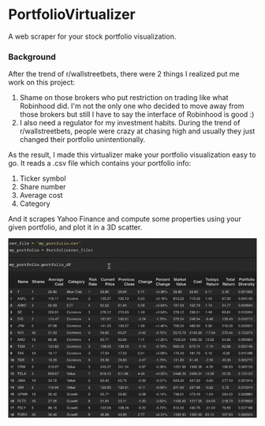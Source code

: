 # PortfolioVirtualizer
 A web scraper for your stock portfolio visualization.
 
### Background

After the trend of r/wallstreetbets, there were 2 things I realized put me work on this project: 
1. Shame on those brokers who put restriction on trading like what Robinhood did. I'm not the only one who decided to move away from those brokers but still I have to say the interface of Robinhood is good :)
2. I also need a regulator for my investment habits. During the trend of r/wallstreetbets, people were crazy at chasing high and usually they just changed their portfolio unintentionally.

As the result, I made this virtualizer make your portfolio visualization easy to go. It reads a .csv file which contains your portfolio info:
1. Ticker symbol
2. Share number
3. Average cost
4. Category

And it scrapes Yahoo Finance and compute some properties using your given portfolio, and plot it in a 3D scatter.

![](https://github.com/yeliuyChuy/PortfolioVirtualizer/blob/main/demo_pics/Test.gif)
